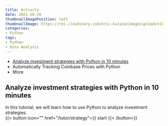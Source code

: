 ```yaml
---
title: Activity
date: 2021-10-29
thumbnailImagePosition: left
thumbnailImage: https://res.cloudinary.com/eric-kaiyue/image/upload/v1635567864/website/Computer_kvc9ug.png
categories:
- Python
tags:
- Python
- Data Analysis
---
```


- [Analyze investment strategies with Python in 10 minutes](/tutor/strategy)
- Automatically Tracking Coinbase Prices with Python
- More 

<!--more-->

## Analyze investment strategies with Python in 10 minutes 
In this tutorial, we will learn how to use Python to analyze investment strategies.     
{{< button icon="" href="/tutor/strategy">}}
    start
{{< /button>}}